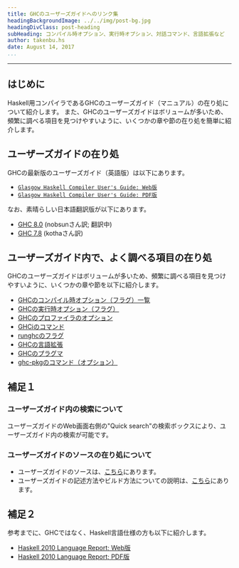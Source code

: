 ```yaml
---
title: GHCのユーザーズガイドへのリンク集
headingBackgroundImage: ../../img/post-bg.jpg
headingDivClass: post-heading
subHeading: コンパイル時オプション、実行時オプション、対話コマンド、言語拡張など
author: takenbu.hs
date: August 14, 2017
...
```

---

## はじめに

Haskell用コンパイラであるGHCのユーザーズガイド（マニュアル）の在り処について紹介します。
また、GHCのユーザーズガイドはボリュームが多いため、頻繁に調べる項目を見つけやすいように、いくつかの章や節の在り処を簡単に紹介します。



## ユーザーズガイドの在り処

GHCの最新版のユーザーズガイド（英語版）は以下にあります。

* [`Glasgow Haskell Compiler User's Guide: Web版`](https://downloads.haskell.org/~ghc/latest/docs/html/users_guide/)
* [`Glasgow Haskell Compiler User's Guide: PDF版`](https://downloads.haskell.org/~ghc/latest/docs/users_guide.pdf)


なお、素晴らしい日本語翻訳版が以下にあります。

* [GHC 8.0](https://ghcguide.haskell.jp/users_guide/index.html)  (nobsunさん訳; 翻訳中)
* [GHC 7.8](http://www.kotha.net/ghcguide_ja/7.8.2/)  (kothaさん訳)



## ユーザーズガイド内で、よく調べる項目の在り処

GHCのユーザーズガイドはボリュームが多いため、頻繁に調べる項目を見つけやすいように、いくつかの章や節を以下に紹介します。

* [GHCのコンパイル時オプション（フラグ）一覧](https://downloads.haskell.org/~ghc/latest/docs/html/users_guide/flags.html)
* [GHCの実行時オプション（フラグ）](https://downloads.haskell.org/~ghc/latest/docs/html/users_guide/runtime_control.html#setting-rts-options)
* [GHCのプロファイラのオプション](https://downloads.haskell.org/~ghc/latest/docs/html/users_guide/profiling.html#profiling)
* [GHCiのコマンド](https://downloads.haskell.org/~ghc/latest/docs/html/users_guide/ghci.html#ghci-commands)
* [runghcのフラグ](https://downloads.haskell.org/~ghc/latest/docs/html/users_guide/runghc.html#runghc-flags)
* [GHCの言語拡張](https://downloads.haskell.org/~ghc/latest/docs/html/users_guide/glasgow_exts.html#language-options)
* [GHCのプラグマ](https://downloads.haskell.org/~ghc/latest/docs/html/users_guide/glasgow_exts.html#pragmas)
* [ghc-pkgのコマンド（オプション）](https://downloads.haskell.org/~ghc/latest/docs/html/users_guide/packages.html#using-packages)



## 補足１

### ユーザーズガイド内の検索について

ユーザーズガイドのWeb画面右側の"Quick search"の検索ボックスにより、ユーザーズガイド内の検索が可能です。


### ユーザーズガイドのソースの在り処について

* ユーザーズガイドのソースは、[こちら](https://github.com/ghc/ghc/tree/master/docs/users_guide)にあります。
* ユーザーズガイドの記述方法やビルド方法についての説明は、[こちら](https://ghc.haskell.org/trac/ghc/wiki/Commentary/UserManual)にあります。



## 補足２

参考までに、GHCではなく、Haskell言語仕様の方も以下に紹介します。

* [Haskell 2010 Language Report; Web版](https://www.haskell.org/onlinereport/haskell2010/)
* [Haskell 2010 Language Report; PDF版](https://www.haskell.org/definition/haskell2010.pdf)



